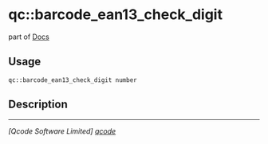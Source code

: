 qc::barcode_ean13_check_digit
=============================

part of [Docs](.)

Usage
-----
`qc::barcode_ean13_check_digit number`

Description
-----------


----------------------------------
*[Qcode Software Limited] [qcode]*

[qcode]: www.qcode.co.uk "Qcode Software"